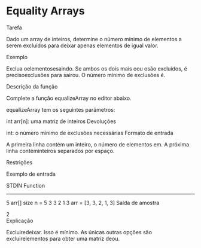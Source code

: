 # Equality Arrays

Tarefa

Dado um array de inteiros, determine o número mínimo de elementos a serem excluídos para deixar apenas elementos de igual valor.

Exemplo


Exclua oelementosesaindo. Se ambos os dois mais oou osão excluídos, é precisoexclusões para sairou. O número mínimo de exclusões é.

Descrição da função

Complete a função equalizeArray no editor abaixo.

equalizeArray tem os seguintes parâmetros:

int arr[n]: uma matriz de inteiros
Devoluções

int: o número mínimo de exclusões necessárias
Formato de entrada

A primeira linha contém um inteiro, o número de elementos em.
A próxima linha contéminteiros separados por espaço.

Restrições

Exemplo de entrada

STDIN       Function
-----       --------
5           arr[] size n = 5
3 3 2 1 3   arr = [3, 3, 2, 1, 3]
Saída de amostra

2   
Explicação

Excluiredeixar. Isso é mínimo. As únicas outras opções são excluirelementos para obter uma matriz deou.
